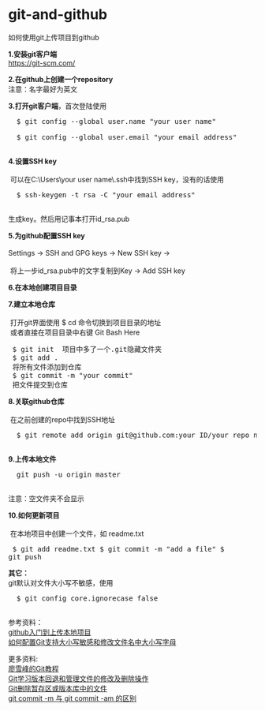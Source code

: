 # git-and-github
如何使用git上传项目到github

<b>1.安装git客户端</b> <br> <a href="https://git-scm.com/">https://git-scm.com/</a>

<b>2.在github上创建一个repository</b> <br> 注意：名字最好为英文

<b>3.打开git客户端</b>，首次登陆使用 <br>
  <pre>
  $ git config --global user.name "your user name" <br>
  $ git config --global user.email "your email address"
  </pre>

<b>4.设置SSH key</b> <br><br>
  可以在C:\Users\your user name\\.ssh中找到SSH key，没有的话使用
  <pre>
  $ ssh-keygen -t rsa -C "your email address"
  </pre>
  
  生成key。然后用记事本打开id_rsa.pub <br>
  
<b>5.为github配置SSH key</b> <br><br>
  Settings -> SSH and GPG keys -> New SSH key -> <br><br>
  将上一步id_rsa.pub中的文字复制到Key -> Add SSH key
  
<b>6.在本地创建项目目录</b>

<b>7.建立本地仓库</b> <br><br>
  打开git界面使用 $ cd 命令切换到项目目录的地址 <br>
  或者直接在项目目录中右键 Git Bash Here
  <pre>
  $ git init
  项目中多了一个.git隐藏文件夹<br>
  $ git add .
  将所有文件添加到仓库<br>
  $ git commit -m "your commit"
  把文件提交到仓库
  </pre>
  
<b>8.关联github仓库</b> <br><br>
  在之前创建的repo中找到SSH地址 <br>
  <pre>
  $ git remote add origin git@github.com:your ID/your repo name.git
  </pre>
  
<b>9.上传本地文件</b> <br>
  <pre>
  git push -u origin master
  </pre>
  注意：空文件夹不会显示
  
<b>10.如何更新项目</b> <br><br>
  在本地项目中创建一个文件，如 readme.txt
  <pre>
  $ git add readme.txt
  $ git commit -m "add a file"
  $ git push
  </pre>
  
<b>其它：</b> <br> git默认对文件大小写不敏感，使用
  <pre>
  $ git config core.ignorecase false
  </pre>

参考资料：<br><a href="http://blog.csdn.net/ch1451082329/article/details/52780175">github入门到上传本地项目</a><br>
<a href="http://www.tuicool.com/articles/AnimaaE">如何配置Git支持大小写敏感和修改文件名中大小写字母</a>

更多资料: <br><a href="http://www.liaoxuefeng.com/wiki/0013739516305929606dd18361248578c67b8067c8c017b000">廖雪峰的Git教程</a><br><a href="https://my.oschina.net/u/1471093/blog/353710">Git学习版本回退和管理文件的修改及删除操作</a><br><a href="http://www.tuicool.com/articles/BJfUn2B">Git删除暂存区或版本库中的文件</a><br><a href="https://segmentfault.com/q/1010000005900988">git commit -m 与 git commit -am 的区别</a>
